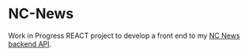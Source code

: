 # NC-News

Work in Progress REACT project to develop a front end to my [NC News backend API](https://github.com/WolfieKnee/fe-nc-news).
